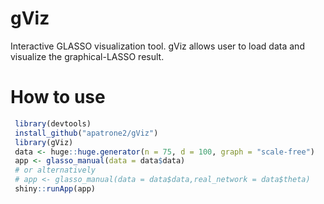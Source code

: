 # gViz

Interactive GLASSO visualization tool. gViz allows user to load data and visualize the graphical-LASSO result.

# How to use
```r
 library(devtools)
 install_github("apatrone2/gViz")
 library(gViz)
 data <- huge::huge.generator(n = 75, d = 100, graph = "scale-free")
 app <- glasso_manual(data = data$data)
 # or alternatively
 # app <- glasso_manual(data = data$data,real_network = data$theta)
 shiny::runApp(app)
```




